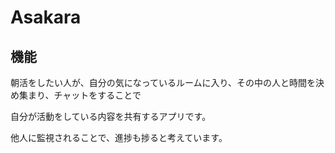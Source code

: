 # Asakara

## 機能

朝活をしたい人が、自分の気になっているルームに入り、その中の人と時間を決め集まり、チャットをすることで

自分が活動をしている内容を共有するアプリです。

他人に監視されることで、進捗も捗ると考えています。

